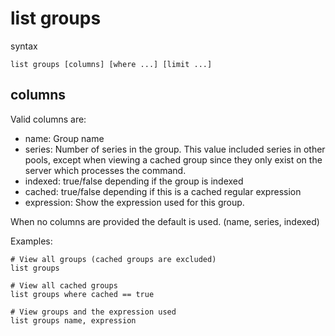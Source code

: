 list groups
===========

syntax

	list groups [columns] [where ...] [limit ...]

columns
-------
Valid columns are:

- name: Group name
- series: Number of series in the group. This value included series in other 
  	pools, except when viewing a cached group since they only exist on the server
  	which processes the command.
- indexed: true/false depending if the group is indexed
- cached: true/false depending if this is a cached regular expression
- expression: Show the expression used for this group.

When no columns are provided the default is used. (name, series, indexed) 

Examples:

	# View all groups (cached groups are excluded)
	list groups
	
	# View all cached groups
	list groups where cached == true
	
	# View groups and the expression used
	list groups name, expression
	
	